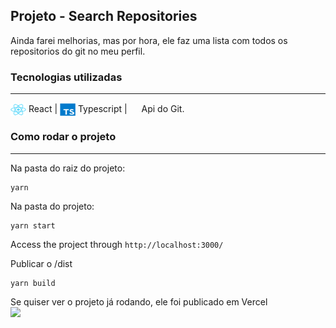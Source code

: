 ## Projeto - Search Repositories
Ainda farei melhorias, mas por hora, ele faz uma lista com todos os repositorios do git no meu perfil.<br/>

### Tecnologias utilizadas
---
<img align="center" alt="Sandro-React" height="20" width="25" src="https://raw.githubusercontent.com/devicons/devicon/master/icons/react/react-original.svg"> React |
<img align="center" alt="Sandro-Ts" height="20" width="25" src="https://raw.githubusercontent.com/devicons/devicon/master/icons/typescript/typescript-plain.svg"> Typescript |
<img src="https://cdn.jsdelivr.net/gh/devicons/devicon/icons/fastapi/fastapi-original.svg" height="15" width="15"/> Api do Git.

### Como rodar o projeto

---
Na pasta do raiz do projeto:

```
yarn
```
Na pasta do projeto:

```
yarn start
```
Access the project through `http://localhost:3000/`

Publicar o /dist 
```
yarn build
```

Se quiser ver o projeto já rodando, ele foi publicado em Vercel<br/>
<a href="https://search-repositories-sooty.vercel.app/"><img src="https://img.shields.io/badge/Vercel-000000?style=for-the-badge&logo=vercel&logoColor=white"></a>
